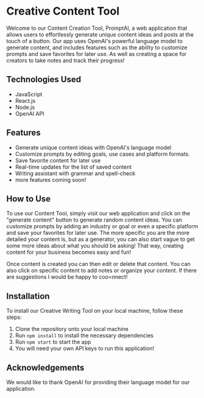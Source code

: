 # Creative Content Tool

Welcome to our Content Creation Tool, PromptAI, a web application that allows users to effortlessly generate unique content ideas and posts at the touch of a button. Our app uses OpenAI's powerful language model to generate content, and includes features such as the ability to customize prompts and save favorites for later use. As well as creating a space for creators to take notes and track their progress!

## Technologies Used
- JavaScript
- React.js
- Node.js
- OpenAI API 

## Features
- Generate unique content ideas with OpenAI's language model
- Customize prompts by editing goals, use cases and platform formats.
- Save favorite content for later use
- Real-time updates for the list of saved content
- Writing assistant with grammar and spell-check
- more features coming soon!

## How to Use
To use our Content Tool, simply visit our web application and click on the "generate content" button to generate random content ideas. You can customize prompts by adding an industry or goal or even a specific platform and save your favorites for later use. The more specific you are the more detailed your content is, but as a generator, you can also start vague to get some more ideas about what you should be asking! That way, creating content for your business becomes easy and fun! 

Once content is created you can then edit or delete that content. You can also click on specific content to add notes or organize your content. If there are suggestions I would be happy to coo=nnect!

## Installation
To install our Creative Writing Tool on your local machine, follow these steps:
1. Clone the repository onto your local machine
2. Run `npm install` to install the necessary dependencies
3. Run `npm start` to start the app
4. You will need your own API keys to run this application! 

## Acknowledgements
We would like to thank OpenAI for providing their language model for our application.
